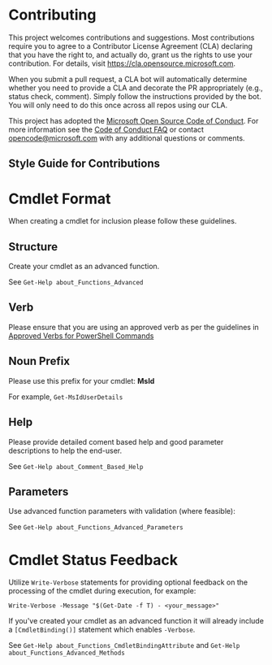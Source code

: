 # Contributing

This project welcomes contributions and suggestions.  Most contributions require you to agree to a
Contributor License Agreement (CLA) declaring that you have the right to, and actually do, grant us
the rights to use your contribution. For details, visit https://cla.opensource.microsoft.com.

When you submit a pull request, a CLA bot will automatically determine whether you need to provide
a CLA and decorate the PR appropriately (e.g., status check, comment). Simply follow the instructions
provided by the bot. You will only need to do this once across all repos using our CLA.

This project has adopted the [Microsoft Open Source Code of Conduct](https://opensource.microsoft.com/codeofconduct/).
For more information see the [Code of Conduct FAQ](https://opensource.microsoft.com/codeofconduct/faq/) or
contact [opencode@microsoft.com](mailto:opencode@microsoft.com) with any additional questions or comments.

## Style Guide for Contributions
# Cmdlet Format
When creating a cmdlet for inclusion please follow these guidelines.

## Structure
Create your cmdlet as an advanced function.

See `Get-Help about_Functions_Advanced`

## Verb
Please ensure that you are using an approved verb as per the guidelines in 
[Approved Verbs for PowerShell Commands](https://docs.microsoft.com/en-us/powershell/scripting/developer/cmdlet/approved-verbs-for-windows-powershell-commands?view=powershell-7.2)

## Noun Prefix
Please use this prefix for your cmdlet: **MsId** 

For example, `Get-MsIdUserDetails`

## Help
Please provide detailed coment based help and good parameter descriptions to help the end-user.

See `Get-Help about_Comment_Based_Help` 

## Parameters
Use advanced function parameters with validation (where feasible):

See `Get-Help about_Functions_Advanced_Parameters` 

# Cmdlet Status Feedback
Utilize `Write-Verbose` statements for providing optional feedback on the processing of the cmdlet during execution, for example:

`Write-Verbose -Message "$(Get-Date -f T) - <your_message>"`

If you've created your cmdlet as an advanced function it will already include a `[CmdletBinding()]` statement which enables `-Verbose`. 

See `Get-Help about_Functions_CmdletBindingAttribute` and `Get-Help about_Functions_Advanced_Methods`
